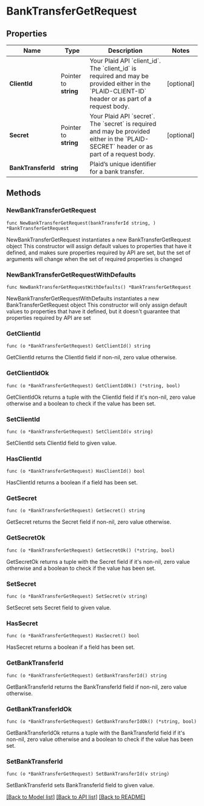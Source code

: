 # BankTransferGetRequest

## Properties

Name | Type | Description | Notes
------------ | ------------- | ------------- | -------------
**ClientId** | Pointer to **string** | Your Plaid API &#x60;client_id&#x60;. The &#x60;client_id&#x60; is required and may be provided either in the &#x60;PLAID-CLIENT-ID&#x60; header or as part of a request body. | [optional] 
**Secret** | Pointer to **string** | Your Plaid API &#x60;secret&#x60;. The &#x60;secret&#x60; is required and may be provided either in the &#x60;PLAID-SECRET&#x60; header or as part of a request body. | [optional] 
**BankTransferId** | **string** | Plaid’s unique identifier for a bank transfer. | 

## Methods

### NewBankTransferGetRequest

`func NewBankTransferGetRequest(bankTransferId string, ) *BankTransferGetRequest`

NewBankTransferGetRequest instantiates a new BankTransferGetRequest object
This constructor will assign default values to properties that have it defined,
and makes sure properties required by API are set, but the set of arguments
will change when the set of required properties is changed

### NewBankTransferGetRequestWithDefaults

`func NewBankTransferGetRequestWithDefaults() *BankTransferGetRequest`

NewBankTransferGetRequestWithDefaults instantiates a new BankTransferGetRequest object
This constructor will only assign default values to properties that have it defined,
but it doesn't guarantee that properties required by API are set

### GetClientId

`func (o *BankTransferGetRequest) GetClientId() string`

GetClientId returns the ClientId field if non-nil, zero value otherwise.

### GetClientIdOk

`func (o *BankTransferGetRequest) GetClientIdOk() (*string, bool)`

GetClientIdOk returns a tuple with the ClientId field if it's non-nil, zero value otherwise
and a boolean to check if the value has been set.

### SetClientId

`func (o *BankTransferGetRequest) SetClientId(v string)`

SetClientId sets ClientId field to given value.

### HasClientId

`func (o *BankTransferGetRequest) HasClientId() bool`

HasClientId returns a boolean if a field has been set.

### GetSecret

`func (o *BankTransferGetRequest) GetSecret() string`

GetSecret returns the Secret field if non-nil, zero value otherwise.

### GetSecretOk

`func (o *BankTransferGetRequest) GetSecretOk() (*string, bool)`

GetSecretOk returns a tuple with the Secret field if it's non-nil, zero value otherwise
and a boolean to check if the value has been set.

### SetSecret

`func (o *BankTransferGetRequest) SetSecret(v string)`

SetSecret sets Secret field to given value.

### HasSecret

`func (o *BankTransferGetRequest) HasSecret() bool`

HasSecret returns a boolean if a field has been set.

### GetBankTransferId

`func (o *BankTransferGetRequest) GetBankTransferId() string`

GetBankTransferId returns the BankTransferId field if non-nil, zero value otherwise.

### GetBankTransferIdOk

`func (o *BankTransferGetRequest) GetBankTransferIdOk() (*string, bool)`

GetBankTransferIdOk returns a tuple with the BankTransferId field if it's non-nil, zero value otherwise
and a boolean to check if the value has been set.

### SetBankTransferId

`func (o *BankTransferGetRequest) SetBankTransferId(v string)`

SetBankTransferId sets BankTransferId field to given value.



[[Back to Model list]](../README.md#documentation-for-models) [[Back to API list]](../README.md#documentation-for-api-endpoints) [[Back to README]](../README.md)


